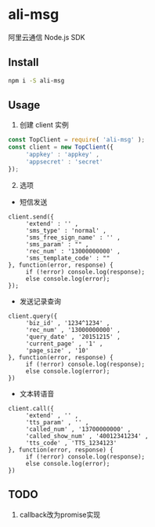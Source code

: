 # ali-msg
阿里云通信 Node.js SDK

## Install

```bash
npm i -S ali-msg
```

## Usage

1. 创建 client 实例
```javascript
const TopClient = require( 'ali-msg' );
const client = new TopClient({
     'appkey' : 'appkey' ,
     'appsecret' : 'secret'
});
```
 
2. 选项

- 短信发送
```
client.send({
     'extend' : '' ,
     'sms_type' : 'normal' ,
     'sms_free_sign_name' : '' ,
     'sms_param' : "" ,
     'rec_num' : '13000000000' ,
     'sms_template_code' : ""
}, function(error, response) {
     if (!error) console.log(response);
     else console.log(error);
});
```

- 发送记录查询
``` 
client.query({
     'biz_id' , '1234^1234' ,
     'rec_num' , '13000000000' ,
     'query_date' , '20151215' ,
     'current_page' , '1' ,
     'page_size' , '10'
}, function(error, response) {
     if (!error) console.log(response);
     else console.log(error);
})
```

- 文本转语音
```
client.call({
     'extend' , '' ,
     'tts_param' , '' ,
     'called_num' , '13700000000' ,
     'called_show_num' , '40012341234' ,
     'tts_code' , 'TTS_1234123'
}, function(error, response) {
     if (!error) console.log(response);
     else console.log(error);
})
```

## TODO

1. callback改为promise实现